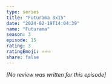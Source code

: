 ```yaml
---
type: series
title: "Futurama 3x15"
date: "2024-02-19T14:04:39"
name: "Futurama"
season: 3
episode: 15
rating: 3
ratingEmoji: ⭐️⭐️⭐️
share: false
---
```


_[No review was written for this episode]_
